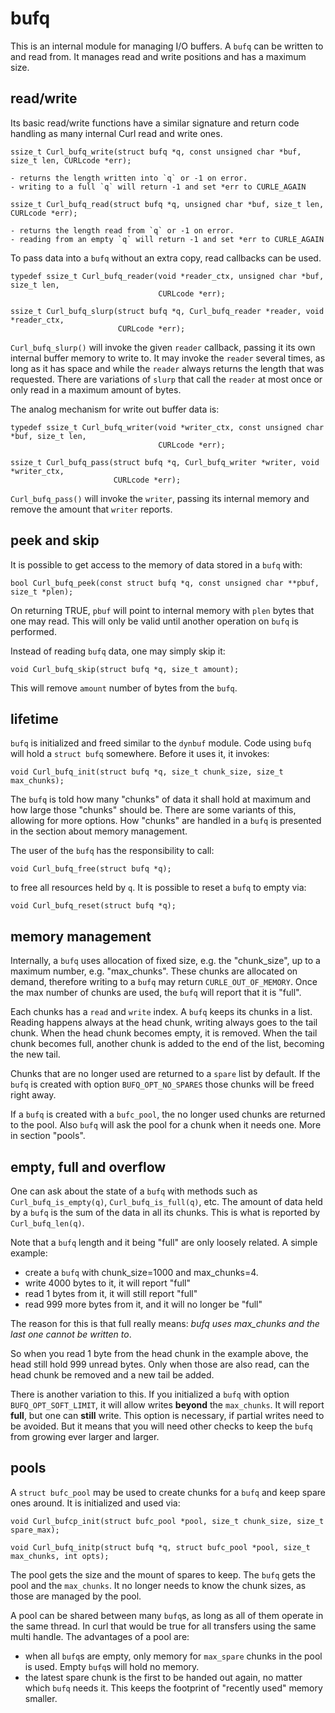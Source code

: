 # bufq

This is an internal module for managing I/O buffers. A `bufq` can be written
to and read from. It manages read and write positions and has a maximum size.

## read/write

Its basic read/write functions have a similar signature and return code handling
as many internal Curl read and write ones.


```
ssize_t Curl_bufq_write(struct bufq *q, const unsigned char *buf, size_t len, CURLcode *err);

- returns the length written into `q` or -1 on error.
- writing to a full `q` will return -1 and set *err to CURLE_AGAIN

ssize_t Curl_bufq_read(struct bufq *q, unsigned char *buf, size_t len, CURLcode *err);

- returns the length read from `q` or -1 on error.
- reading from an empty `q` will return -1 and set *err to CURLE_AGAIN

```

To pass data into a `bufq` without an extra copy, read callbacks can be used.

```
typedef ssize_t Curl_bufq_reader(void *reader_ctx, unsigned char *buf, size_t len,
                                 CURLcode *err);

ssize_t Curl_bufq_slurp(struct bufq *q, Curl_bufq_reader *reader, void *reader_ctx,
                        CURLcode *err);
```

`Curl_bufq_slurp()` will invoke the given `reader` callback, passing it its own internal
buffer memory to write to. It may invoke the `reader` several times, as long as it has space
and while the `reader` always returns the length that was requested. There are variations of `slurp` that call the `reader` at most once or only read in a
maximum amount of bytes.

The analog mechanism for write out buffer data is:

```
typedef ssize_t Curl_bufq_writer(void *writer_ctx, const unsigned char *buf, size_t len,
                                 CURLcode *err);

ssize_t Curl_bufq_pass(struct bufq *q, Curl_bufq_writer *writer, void *writer_ctx,
                       CURLcode *err);
```

`Curl_bufq_pass()` will invoke the `writer`, passing its internal memory and remove the
amount that `writer` reports.

## peek and skip

It is possible to get access to the memory of data stored in a `bufq` with:

```
bool Curl_bufq_peek(const struct bufq *q, const unsigned char **pbuf, size_t *plen);
```

On returning TRUE, `pbuf` will point to internal memory with `plen` bytes that one may read. This will only
be valid until another operation on `bufq` is performed.

Instead of reading `bufq` data, one may simply skip it:

```
void Curl_bufq_skip(struct bufq *q, size_t amount);
```

This will remove `amount` number of bytes from the `bufq`.


## lifetime

`bufq` is initialized and freed similar to the `dynbuf` module. Code using `bufq` will
hold a `struct bufq` somewhere. Before it uses it, it invokes:

```
void Curl_bufq_init(struct bufq *q, size_t chunk_size, size_t max_chunks);
```

The `bufq` is told how many "chunks" of data it shall hold at maximum and how large those
"chunks" should be. There are some variants of this, allowing for more options. How "chunks" are handled in a `bufq` is presented in the section about memory management.

The user of the `bufq` has the responsibility to call:

```
void Curl_bufq_free(struct bufq *q);
```
to free all resources held by `q`. It is possible to reset a `bufq` to empty via:

```
void Curl_bufq_reset(struct bufq *q);
```

## memory management

Internally, a `bufq` uses allocation of fixed size, e.g. the "chunk_size", up to a maximum number, e.g. "max_chunks". These chunks are allocated on demand, therefore writing to a `bufq` may return `CURLE_OUT_OF_MEMORY`. Once the max number of chunks are used, the `bufq` will report that it is "full".

Each chunks has a `read` and `write` index. A `bufq` keeps its chunks in a list. Reading happens always at the head chunk, writing always goes to the tail chunk. When the head chunk becomes empty, it is removed. When the tail chunk becomes full, another chunk is added to the end of the list, becoming the new tail.

Chunks that are no longer used are returned to a `spare` list by default. If the `bufq` is created with option `BUFQ_OPT_NO_SPARES` those chunks will be freed right away.

If a `bufq` is created with a `bufc_pool`, the no longer used chunks are returned to the pool. Also `bufq` will ask the pool for a chunk when it needs one. More in section "pools".

## empty, full and overflow

One can ask about the state of a `bufq` with methods such as `Curl_bufq_is_empty(q)`,
`Curl_bufq_is_full(q)`, etc. The amount of data held by a `bufq` is the sum of the data in all its chunks. This is what is reported by `Curl_bufq_len(q)`.

Note that a `bufq` length and it being "full" are only loosely related. A simple example:

* create a `bufq` with chunk_size=1000 and max_chunks=4.
* write 4000 bytes to it, it will report "full"
* read 1 bytes from it, it will still report "full"
* read 999 more bytes from it, and it will no longer be "full"

The reason for this is that full really means: *bufq uses max_chunks and the last one cannot be written to*.

So when you read 1 byte from the head chunk in the example above, the head still hold 999 unread bytes. Only when those are also read, can the head chunk be removed and a new tail be added.

There is another variation to this. If you initialized a `bufq` with option `BUFQ_OPT_SOFT_LIMIT`, it will allow writes **beyond** the `max_chunks`. It will report **full**, but one can **still** write. This option is necessary, if partial writes need to be avoided. But it means that you will need other checks to keep the `bufq` from growing ever larger and larger.


## pools

A `struct bufc_pool` may be used to create chunks for a `bufq` and keep spare ones around. It is initialized
and used via:

```
void Curl_bufcp_init(struct bufc_pool *pool, size_t chunk_size, size_t spare_max);

void Curl_bufq_initp(struct bufq *q, struct bufc_pool *pool, size_t max_chunks, int opts);
```

The pool gets the size and the mount of spares to keep. The `bufq` gets the pool and the `max_chunks`. It no longer needs to know the chunk sizes, as those are managed by the pool.

A pool can be shared between many `bufq`s, as long as all of them operate in the same thread. In curl that would be true for all transfers using the same multi handle. The advantages of a pool are:

* when all `bufq`s are empty, only memory for `max_spare` chunks in the pool is used. Empty `bufq`s will hold no memory.
* the latest spare chunk is the first to be handed out again, no matter which `bufq` needs it. This keeps the footprint of "recently used" memory smaller.
